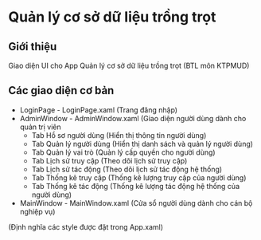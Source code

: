 # Quản lý cơ sở dữ liệu trồng trọt

## Giới thiệu
Giao diện UI cho App Quản lý cơ sở dữ liệu trồng trọt (BTL môn KTPMUD)

## Các giao diện cơ bản
- LoginPage - LoginPage.xaml (Trang đăng nhập)
- AdminWindow - AdminWindow.xaml (Giao diện người dùng dành cho quản trị viên
    + Tab Hồ sơ người dùng (Hiển thị thông tin người dùng)
    + Tab Quản lý người dùng (Hiển thị danh sách và quản lý người dùng)
    + Tab Quản lý vai trò (Quản lý cấp quyền cho người dùng)
    + Tab Lịch sử truy cập (Theo dõi lịch sử truy cập)
    + Tab Lịch sử tác động (Theo dõi lịch sử tác động hệ thống)
    + Tab Thống kê truy cập (Thống kê lượng truy cập của người dùng)
    + Tab Thống kê tác động (Thống kê lượng tác động hệ thống của người dùng)
- MainWindow - MainWindow.xaml (Cửa sổ người dùng dành cho cán bộ nghiệp vụ)

(Định nghĩa các style được đặt trong App.xaml)
